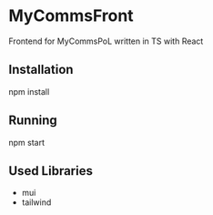# MyCommsFront
Frontend for MyCommsPoL written in TS with React

## Installation
npm install

## Running
npm start

## Used Libraries
- mui
- tailwind